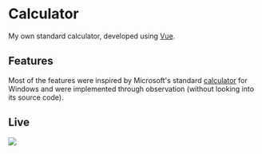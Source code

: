 # Calculator
My own standard calculator, developed using [Vue].

## Features
Most of the features were inspired by Microsoft's standard [calculator] for Windows and were implemented through observation (without looking into its source code).

## Live
<a href="https://calculator-two-flame.vercel.app/"><img src="https://therealsujitk-vercel-badge.vercel.app/?app=calculator-two-flame&style=for-the-badge&logo=false" /></a>

<!-- References -->
[calculator]: https://github.com/Microsoft/calculator
[Vue]: https://www.vuejs.org
